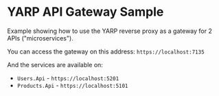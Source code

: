 # YARP API Gateway Sample

Example showing how to use the YARP reverse proxy as a gateway for 2 APIs ("microservices").

You can access the gateway on this address: `https://localhost:7135`

And the services are available on:
- `Users.Api` - `https://localhost:5201`
- `Products.Api` - `https://localhost:5101`
